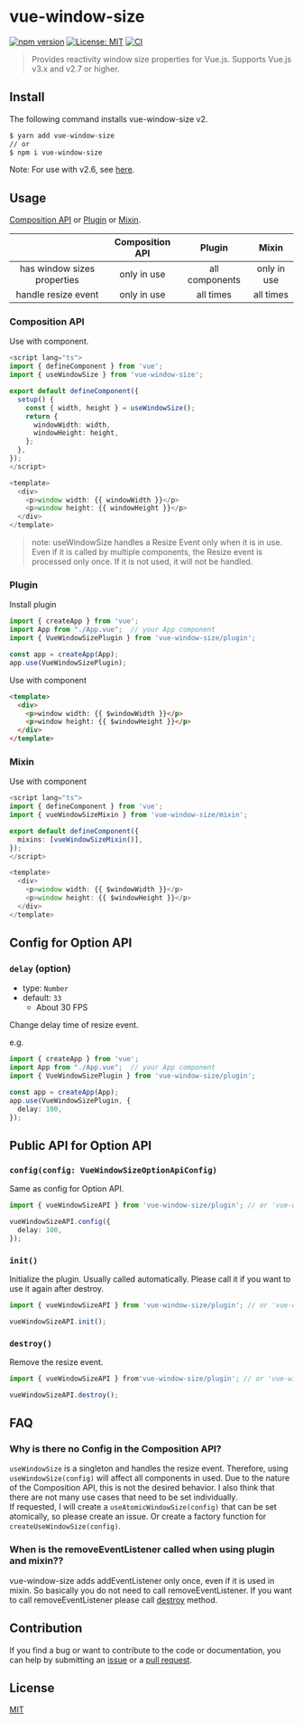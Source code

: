 # vue-window-size

[![npm version](https://badge.fury.io/js/vue-window-size.svg)](https://badge.fury.io/js/vue-window-size)
[![License: MIT](https://img.shields.io/badge/License-MIT-green.svg)](https://opensource.org/licenses/MIT)
[![CI](https://github.com/mya-ake/vue-window-size/actions/workflows/ci.yml/badge.svg)](https://github.com/mya-ake/vue-window-size/actions/workflows/ci.yml)

> Provides reactivity window size properties for Vue.js. Supports Vue.js v3.x and v2.7 or higher.

## Install

The following command installs vue-window-size v2.

```bash
$ yarn add vue-window-size
// or
$ npm i vue-window-size
```

Note: For use with v2.6, see [here](https://github.com/mya-ake/vue-window-size/tree/v1.2.1#for-vue-v2).

## Usage

[Composition API](#Composition_API) or [Plugin](#Plugin) or [Mixin](#Mixin).

|                             | Composition API |     Plugin     |    Mixin    |
| :-------------------------: | :-------------: | :------------: | :---------: |
| has window sizes properties |   only in use   | all components | only in use |
|     handle resize event     |   only in use   |   all times    |  all times  |

### Composition API

Use with component.

```TypeScript
<script lang="ts">
import { defineComponent } from 'vue';
import { useWindowSize } from 'vue-window-size';

export default defineComponent({
  setup() {
    const { width, height } = useWindowSize();
    return {
      windowWidth: width,
      windowHeight: height,
    };
  },
});
</script>

<template>
  <div>
    <p>window width: {{ windowWidth }}</p>
    <p>window height: {{ windowHeight }}</p>
  </div>
</template>
```

> note: useWindowSize handles a Resize Event only when it is in use.
> Even if it is called by multiple components, the Resize event is processed only once.
> If it is not used, it will not be handled.

### Plugin

Install plugin

```TypeScript
import { createApp } from 'vue';
import App from "./App.vue";  // your App component
import { VueWindowSizePlugin } from 'vue-window-size/plugin';

const app = createApp(App);
app.use(VueWindowSizePlugin);
```

Use with component

```HTML
<template>
  <div>
    <p>window width: {{ $windowWidth }}</p>
    <p>window height: {{ $windowHeight }}</p>
  </div>
</template>
```

### Mixin

Use with component

```TypeScript
<script lang="ts">
import { defineComponent } from 'vue';
import { vueWindowSizeMixin } from 'vue-window-size/mixin';

export default defineComponent({
  mixins: [vueWindowSizeMixin()],
});
</script>

<template>
  <div>
    <p>window width: {{ $windowWidth }}</p>
    <p>window height: {{ $windowHeight }}</p>
  </div>
</template>
```

## Config for Option API

### `delay` (option)

- type: `Number`
- default: `33`
  - About 30 FPS

Change delay time of resize event.

e.g.

```TypeScript
import { createApp } from 'vue';
import App from "./App.vue";  // your App component
import { VueWindowSizePlugin } from 'vue-window-size/plugin';

const app = createApp(App);
app.use(VueWindowSizePlugin, {
  delay: 100,
});
```

## Public API for Option API

### `config(config: VueWindowSizeOptionApiConfig)`

Same as config for Option API.

```TypeScript
import { vueWindowSizeAPI } from 'vue-window-size/plugin'; // or 'vue-window-size/mixin'

vueWindowSizeAPI.config({
  delay: 100,
});
```

### `init()`

Initialize the plugin.
Usually called automatically.
Please call it if you want to use it again after destroy.

```JavaScript
import { vueWindowSizeAPI } from 'vue-window-size/plugin'; // or 'vue-window-size/mixin'

vueWindowSizeAPI.init();
```

### `destroy()`

Remove the resize event.

```JavaScript
import { vueWindowSizeAPI } from'vue-window-size/plugin'; // or 'vue-window-size/mixin'

vueWindowSizeAPI.destroy();
```

## FAQ

### Why is there no Config in the Composition API?

`useWindowSize` is a singleton and handles the resize event.
Therefore, using `useWindowSize(config)` will affect all components in used.
Due to the nature of the Composition API, this is not the desired behavior.
I also think that there are not many use cases that need to be set individually.  
If requested, I will create a `useAtomicWindowSize(config)` that can be set atomically, so please create an issue.
Or create a factory function for `createUseWindowSize(config)`.

### When is the removeEventListener called when using plugin and mixin??

vue-window-size adds addEventListener only once, even if it is used in mixin.
So basically you do not need to call removeEventListener.
If you want to call removeEventListener please call [destroy](#destroy) method.

## Contribution

If you find a bug or want to contribute to the code or documentation, you can help by submitting an [issue](https://github.com/mya-ake/vue-window-size/issues) or a [pull request](https://github.com/mya-ake/vue-window-size/pulls).

## License

[MIT](https://github.com/mya-ake/vue-window-size/blob/master/LICENSE)
